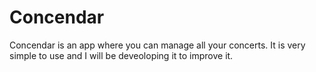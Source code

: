 # Concendar
Concendar is an app where you can manage all your concerts. It is very simple to use and I will be deveoloping it to improve it.
